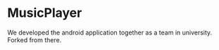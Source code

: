 # MusicPlayer
We developed the android application together as a team in university.
Forked from there. 
